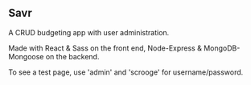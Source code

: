 ## Savr

A CRUD budgeting app with user administration.

Made with React & Sass on the front end, Node-Express & MongoDB-Mongoose on the backend.

To see a test page, use 'admin' and 'scrooge' for username/password.

